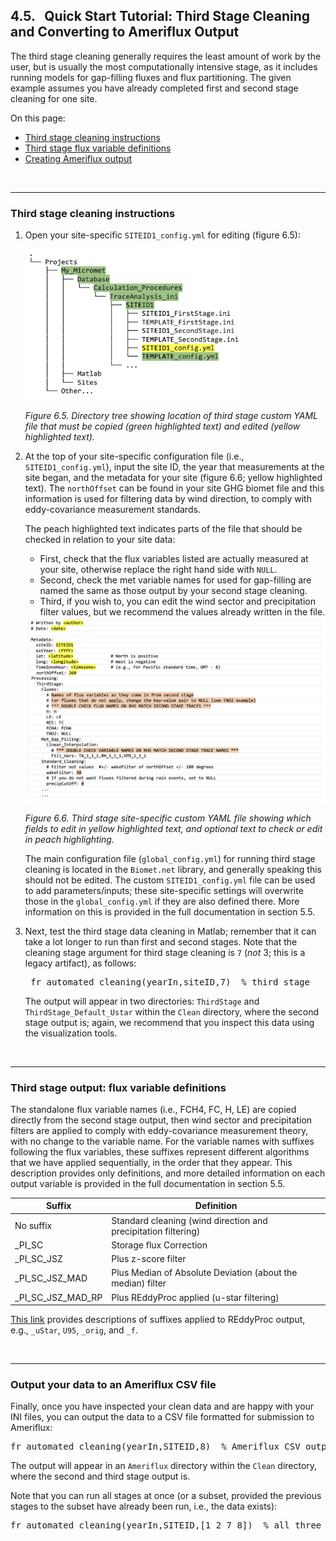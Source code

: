 ## 4.5. &nbsp; Quick Start Tutorial: Third Stage Cleaning and Converting to Ameriflux Output

<link rel=stylesheet href="css/style.css">

The third stage cleaning generally requires the least amount of work by the user, but is usually the most computationally intensive stage, as it includes running models for gap-filling fluxes and flux partitioning. The given example assumes you have already completed first and second stage cleaning for one site.

On this page:
- <a href="#div_id_InstructionsThirdStage">Third stage cleaning instructions</a>
- <a href="#div_id_FluxVarDefinitions">Third stage flux variable definitions</a>
- <a href="#div_id_AmerifluxOutput">Creating Ameriflux output</a>

<br>
<div id="div_id_InstructionsThirdStage">
<hr>

### Third stage cleaning instructions

1. Open your site-specific `SITEID1_config.yml` for editing (figure 6.5):

    <img src="images/directory_trees/DirectoryTree6c_short.jpg" alt="DirectoryTree:MatlabDirectory" width="350"/>

    *Figure 6.5. Directory tree showing location of third stage custom YAML file that must be copied (green highlighted text) and edited (yellow highlighted text).*

2. At the top of your site-specific configuration file (i.e., `SITEID1_config.yml`), input the site ID, the year that measurements at the site began, and the metadata for your site (figure 6.6; yellow highlighted text). The `northOffset` can be found in your site GHG biomet file and this information is used for filtering data by wind direction, to comply with eddy-covariance measurement standards.

    The peach highlighted text indicates parts of the file that should be checked in relation to your site data:
    - First, check that the flux variables listed are actually measured at your site, otherwise replace the right hand side with `NULL`. 
    - Second, check the met variable names for used for gap-filling are named the same as those output by your second stage cleaning.
    - Third, if you wish to, you can edit the wind sector and precipitation filter values, but we recommend the values already written in the file.

   <img src="images/ini_files/ini_example3a.jpg" alt="INIfiles/ThirdStageConfig" width="500"/>
    
   *Figure 6.6. Third stage site-specific custom YAML file showing which fields to edit in yellow highlighted text, and optional text to check or edit in peach highlighting.*
    
    The main configuration file (`global_config.yml`) for running third stage cleaning is located in the `Biomet.net` library, and generally speaking this should not be edited. The custom `SITEID1_config.yml` file can be used to add parameters/inputs; these site-specific settings will overwrite those in the `global_config.yml` if they are also defined there. More information on this is provided in the full documentation in section 5.5.

    <!-- Note on gap-filling FCH4: currently the predictors for all random forest models used to fill gaps are set to: `Predictors: SW_IN_1_1_1,TA_1_1_1,VPD_1_1_1`. However, for FCH4, these inputs should be changed to prioritize soil variables such as soil temperature, soil moisture, and water table depth. You can change these settings under "Optional parameters" (figure 6.7; peach highlighting). -->

   <!-- <img src="images/ini_files/ini_example3b.jpg" alt="INIfiles/ThirdStageConfigOptions" width="550"/> -->

   <!-- *Figure 6.7. Third stage site-specific custom YAML file showing where to change inputs for FCH4 random forest gap-filling.* -->

3. Next, test the third stage data cleaning in Matlab; remember that it can take a lot longer to run than first and second stages. Note that the cleaning stage argument for third stage cleaning is `7` (*not* 3; this is a legacy artifact), as follows:
    <pre>
    fr_automated_cleaning(yearIn,siteID,7)  % third stage</pre>
    
    The output will appear in two directories: `ThirdStage` and `ThirdStage_Default_Ustar` within the `Clean` directory, where the second stage output is; again, we recommend that you inspect this data using the visualization tools. <!--Section 6.6 [XXX link] provides more details on third stage cleaning, including adding further custom configuration and output data. -->

</div>

<br>
<div id="div_id_FluxVarDefinitions">
<hr>

### Third stage output: flux variable definitions

The standalone flux variable names (i.e., FCH4, FC, H, LE) are copied directly from the second stage output, then wind sector and precipitation filters are applied to comply with eddy-covariance measurement theory, with no change to the variable name. For the variable names with suffixes following the flux variables, these suffixes represent different algorithms that we have applied sequentially, in the order that they appear. This description provides only definitions, and more detailed information on each output variable is provided in the full documentation in section 5.5.

| Suffix                         | Definition                             |
| ------------------------------ | -------------------------------------- |
| No suffix                      | Standard cleaning (wind direction and precipitation filtering) | 
| _PI_SC                         | Storage flux Correction                |
| _PI_SC_JSZ                     | Plus z-score filter                         |
| _PI_SC_JSZ_MAD                 | Plus Median of Absolute Deviation (about the median) filter |
| _PI_SC_JSZ_MAD_RP              | Plus REddyProc applied (u-star filtering)  |

<a href="https://www.bgc-jena.mpg.de/5624929/Output-Format" target="_blank" rel="noopener noreferrer">This link</a> provides descriptions of suffixes applied to REddyProc output, e.g., `_uStar`, `U95`, `_orig`, and `_f`.

</div>

<br>
<div id="div_id_AmerifluxOutput">
<hr>

### Output your data to an Ameriflux CSV file

Finally, once you have inspected your clean data and are happy with your INI files, you can output the data to a CSV file formatted for submission to Ameriflux:
<pre>
fr_automated_cleaning(yearIn,SITEID,8)  % Ameriflux CSV output</pre>

The output will appear in an `Ameriflux` directory within the `Clean` directory, where the second and third stage output is.


Note that you can run all stages at once (or a subset, provided the previous stages to the subset have already been run, i.e., the data exists):
<pre>
fr_automated_cleaning(yearIn,SITEID,[1 2 7 8])  % all three stages plus Ameriflux output</pre>

</div>